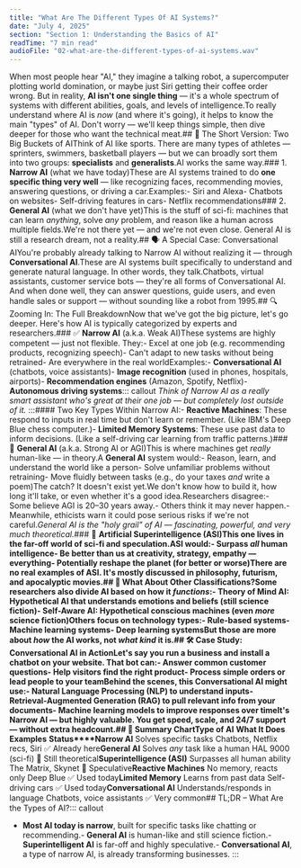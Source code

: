 ```yaml
---
title: "What Are The Different Types Of AI Systems?"
date: "July 4, 2025"
section: "Section 1: Understanding the Basics of AI"
readTime: "7 min read"
audioFile: "02-what-are-the-different-types-of-ai-systems.wav"
---
```


When most people hear "AI," they imagine a talking robot, a supercomputer plotting world domination, or maybe just Siri getting their coffee order wrong. But in reality, **AI isn't one single thing** — it's a whole spectrum of systems with different abilities, goals, and levels of intelligence.To really understand where AI is *now* (and where it's going), it helps to know the main "types" of AI. Don't worry — we'll keep things simple, then dive deeper for those who want the technical meat.## 🧠 The Short Version: Two Big Buckets of AIThink of AI like sports. There are many types of athletes — sprinters, swimmers, basketball players — but we can broadly sort them into two groups: **specialists** and **generalists**.AI works the same way.### 1. **Narrow AI** (what we have today)These are AI systems trained to do **one specific thing very well** — like recognizing faces, recommending movies, answering questions, or driving a car.Examples:- Siri and Alexa- Chatbots on websites- Self-driving features in cars- Netflix recommendations### 2. **General AI** (what we don't have yet)This is the stuff of sci-fi: machines that can learn *anything*, solve *any* problem, and reason like a human across multiple fields.We're not there yet — and we're not even close. General AI is still a research dream, not a reality.## 🗣️ A Special Case: Conversational AIYou're probably already talking to Narrow AI without realizing it — through **Conversational AI**.These are AI systems built specifically to understand and generate natural language. In other words, they talk.Chatbots, virtual assistants, customer service bots — they're all forms of Conversational AI. And when done well, they can answer questions, guide users, and even handle sales or support — without sounding like a robot from 1995.## 🔍 Zooming In: The Full BreakdownNow that we've got the big picture, let's go deeper. Here's how AI is typically categorized by experts and researchers.### ✅ **Narrow AI** (a.k.a. Weak AI)These systems are highly competent — just not flexible. They:- Excel at one job (e.g. recommending products, recognizing speech)- Can't adapt to new tasks without being retrained- Are everywhere in the real worldExamples:- **Conversational AI** (chatbots, voice assistants)- **Image recognition** (used in phones, hospitals, airports)- **Recommendation engines** (Amazon, Spotify, Netflix)- **Autonomous driving systems**::: callout
*Think of Narrow AI as a really smart assistant who's great at their one job — but completely lost outside of it.*
:::#### Two Key Types Within Narrow AI:- **Reactive Machines**: These respond to inputs in real time but don't learn or remember. (Like IBM's Deep Blue chess computer.)- **Limited Memory Systems**: These use past data to inform decisions. (Like a self-driving car learning from traffic patterns.)### 🧠 **General AI** (a.k.a. Strong AI or AGI)This is where machines get *really* human-like — in theory.A **General AI** system would:- Reason, learn, and understand the world like a person- Solve unfamiliar problems without retraining- Move fluidly between tasks (e.g., do your taxes *and* write a poem)The catch? It doesn't exist yet.We don't know how to build it, how long it'll take, or even whether it's a good idea.Researchers disagree:- Some believe AGI is 20–30 years away.- Others think it may never happen.- Meanwhile, ethicists warn it could pose serious risks if we're not careful.*General AI is the "holy grail" of AI — fascinating, powerful, and very much theoretical.*### 🤯 **Artificial Superintelligence (ASI)**This one lives in the far-off world of sci-fi and speculation.ASI would:- Surpass *all* human intelligence- Be better than us at creativity, strategy, empathy — everything- Potentially reshape the planet (for better or worse)There are **no real examples** of ASI. It's mostly discussed in philosophy, futurism, and apocalyptic movies.## 💬 What About Other Classifications?Some researchers also divide AI based on how it *functions*:- **Theory of Mind AI**: Hypothetical AI that understands emotions and beliefs (still science fiction)- **Self-Aware AI**: Hypothetical conscious machines (even *more* science fiction)Others focus on **technology** types:- Rule-based systems- Machine learning systems- Deep learning systemsBut those are more about *how* the AI works, not *what kind* it is.## 🛠️ Case Study: Conversational AI in ActionLet's say you run a business and install a **chatbot** on your website. That bot can:- Answer common customer questions- Help visitors find the right product- Process simple orders or lead people to your teamBehind the scenes, this Conversational AI might use:- **Natural Language Processing (NLP)** to understand inputs- **Retrieval-Augmented Generation (RAG)** to pull relevant info from your documents- **Machine learning models** to improve responses over timeIt's Narrow AI — but **highly valuable**. You get speed, scale, and 24/7 support — without extra headcount.## 🧠 Summary Chart**Type of AI**
**What It Does**
**Examples**
**Status****Narrow AI**
Solves specific tasks
Chatbots, Netflix recs, Siri
✅ Already here**General AI**
Solves *any* task like a human
HAL 9000 (sci-fi)
🧪 Still theoretical**Superintelligence (ASI)**
Surpasses all human ability
The Matrix, Skynet
🚫 Speculative**Reactive Machines**
No memory, reacts only
Deep Blue
✅ Used today**Limited Memory**
Learns from past data
Self-driving cars
✅ Used today**Conversational AI**
Understands/responds in language
Chatbots, voice assistants
✅ Very common## TL;DR – What Are the Types of AI?::: callout
- **Most AI today is narrow**, built for specific tasks like chatting or recommending.- **General AI** is human-like and still science fiction.- **Superintelligent AI** is far-off and highly speculative.- **Conversational AI**, a type of narrow AI, is already transforming businesses.
:::
